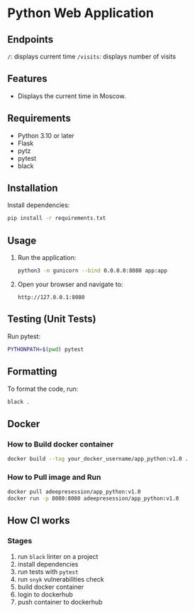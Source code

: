 # Python Web Application

## Endpoints

`/`: displays current time
`/visits`: displays number of visits

## Features

- Displays the current time in Moscow.

## Requirements

- Python 3.10 or later
- Flask
- pytz
- pytest
- black

## Installation

Install dependencies:

```bash
pip install -r requirements.txt
```

## Usage

1. Run the application:

   ```bash
   python3 -m gunicorn --bind 0.0.0.0:8080 app:app
   ```

2. Open your browser and navigate to:

   ```curl
   http://127.0.0.1:8080
   ```

## Testing (Unit Tests)

Run pytest:

```bash
PYTHONPATH=$(pwd) pytest
```

## Formatting

To format the code, run:

```bash
black .
```

## Docker

### How to Build docker container

```bash
docker build --tag your_docker_username/app_python:v1.0 .
```

### How to Pull image and Run

```bash
docker pull adeepresession/app_python:v1.0
docker run -p 8080:8080 adeepresession/app_python:v1.0
```

## How CI works

### Stages

1. run `black` linter on a project
2. install dependencies
3. run tests with `pytest`
4. run `snyk` vulnerabilities check
5. build docker container
6. login to dockerhub
7. push container to dockerhub
